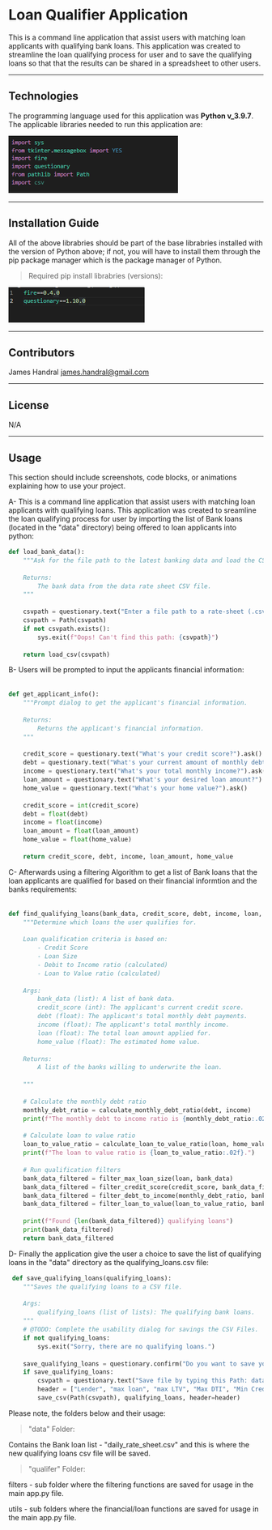 # Loan Qualifier Application

This is a command line application that assist users with matching loan applicants with qualifying bank loans. This application was created to streamline the loan qualifying process for user and to save the qualifying loans so that that the results can be shared in a spreadsheet to other users.

---

## Technologies

The programming language used for this application was **Python v_3.9.7**.
The applicable libraries needed to run this application are:

![<Libraries>](./Images/Libraries%20snippit.png)

---

## Installation Guide

All of the above librabries should be part of the base librabries installed with the version of Python above; if not, you will have to install them through the pip package manager which is the package manager of Python.

>Required pip install librabries (versions):

![<PiP>](./Images/Required%20pip%20install%20Libraries.png)


---

## Contributors

James Handral
james.handral@gmail.com


---

## License


N/A

---
## Usage

This section should include screenshots, code blocks, or animations explaining how to use your project.

A- This is a command line application that assist users with matching loan applicants with qualifying loans. This application was created to sreamline the loan qualifying process for user by importing the list of Bank loans (located in the "data" directory) being offered to loan applicants into python:

```python
def load_bank_data():
    """Ask for the file path to the latest banking data and load the CSV file.

    Returns:
        The bank data from the data rate sheet CSV file.
    """

    csvpath = questionary.text("Enter a file path to a rate-sheet (.csv):").ask()
    csvpath = Path(csvpath)
    if not csvpath.exists():
        sys.exit(f"Oops! Can't find this path: {csvpath}")

    return load_csv(csvpath)
 ```   



B- Users will be prompted to input the applicants financial information:

```python

def get_applicant_info():
    """Prompt dialog to get the applicant's financial information.

    Returns:
        Returns the applicant's financial information.
    """

    credit_score = questionary.text("What's your credit score?").ask()
    debt = questionary.text("What's your current amount of monthly debt?").ask()
    income = questionary.text("What's your total monthly income?").ask()
    loan_amount = questionary.text("What's your desired loan amount?").ask()
    home_value = questionary.text("What's your home value?").ask()

    credit_score = int(credit_score)
    debt = float(debt)
    income = float(income)
    loan_amount = float(loan_amount)
    home_value = float(home_value)

    return credit_score, debt, income, loan_amount, home_value
```

C- Afterwards using a filtering Algorithm to get a list of Bank loans that the loan applicants are qualified for based on their financial informtion and the banks requirements:

```python

def find_qualifying_loans(bank_data, credit_score, debt, income, loan, home_value):
    """Determine which loans the user qualifies for.

    Loan qualification criteria is based on:
        - Credit Score
        - Loan Size
        - Debit to Income ratio (calculated)
        - Loan to Value ratio (calculated)

    Args:
        bank_data (list): A list of bank data.
        credit_score (int): The applicant's current credit score.
        debt (float): The applicant's total monthly debt payments.
        income (float): The applicant's total monthly income.
        loan (float): The total loan amount applied for.
        home_value (float): The estimated home value.

    Returns:
        A list of the banks willing to underwrite the loan.

    """

    # Calculate the monthly debt ratio
    monthly_debt_ratio = calculate_monthly_debt_ratio(debt, income)
    print(f"The monthly debt to income ratio is {monthly_debt_ratio:.02f}")

    # Calculate loan to value ratio
    loan_to_value_ratio = calculate_loan_to_value_ratio(loan, home_value)
    print(f"The loan to value ratio is {loan_to_value_ratio:.02f}.")

    # Run qualification filters
    bank_data_filtered = filter_max_loan_size(loan, bank_data)
    bank_data_filtered = filter_credit_score(credit_score, bank_data_filtered)
    bank_data_filtered = filter_debt_to_income(monthly_debt_ratio, bank_data_filtered)
    bank_data_filtered = filter_loan_to_value(loan_to_value_ratio, bank_data_filtered)

    print(f"Found {len(bank_data_filtered)} qualifying loans")
    print(bank_data_filtered)
    return bank_data_filtered
 ```  

 D- Finally the application give the user a choice to save the list of qualifying loans in the "data" directory as the qualifying_loans.csv file:


```python
 def save_qualifying_loans(qualifying_loans):
    """Saves the qualifying loans to a CSV file.

    Args:
        qualifying_loans (list of lists): The qualifying bank loans.
    """
    # @TODO: Complete the usability dialog for savings the CSV Files.
    if not qualifying_loans:
        sys.exit("Sorry, there are no qualifying loans.")

    save_qualifying_loans = questionary.confirm("Do you want to save you qualifying loan list?").ask()
    if save_qualifying_loans:
        csvpath = questionary.text("Save file by typing this Path: data/qualifying_loans.csv").ask()
        header = ["Lender", "max loan", "max LTV", "Max DTI", "Min Credit", "Interest Rate"]
        save_csv(Path(csvpath), qualifying_loans, header=header)
```






 Please note, the folders below and their usage:



 > "data" Folder:
   
Contains the Bank loan list - "daily_rate_sheet.csv" and this is where the new qualifying loans csv file will be saved.

>"qualifer" Folder:

filters - sub folder where the filtering functions are saved for usage in the main app.py file.

utils - sub folders where the financial/loan functions are saved for usage in the main app.py file.






